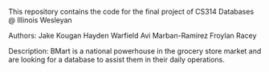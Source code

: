This repository contains the code for the final project of CS314 Databases @ Illinois Wesleyan

Authors: 
	Jake Kougan
	Hayden Warfield 
	Avi Marban-Ramirez
	Froylan Racey		

Description:
	BMart is a national powerhouse in the grocery store market and are looking for a database to assist them in their daily operations.
